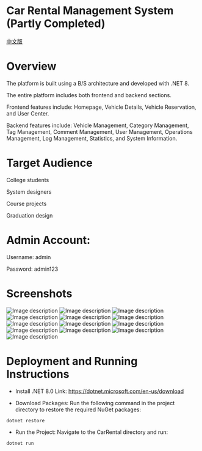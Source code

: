 # Car Rental Management System (Partly Completed)
[中文版](README.md)
# Overview
The platform is built using a B/S architecture and developed with .NET 8.

The entire platform includes both frontend and backend sections.

Frontend features include: Homepage, Vehicle Details, Vehicle Reservation, and User Center.

Backend features include: Vehicle Management, Category Management, Tag Management, Comment Management, User Management, Operations Management, Log Management, Statistics, and System Information.
# Target Audience
College students

System designers

Course projects

Graduation design
# Admin Account:
Username: admin

Password: admin123


# Screenshots
![Image description](README/1.png)
![Image description](README/2.png)
![Image description](README/3.png)
![Image description](README/4.png)
![Image description](README/5.png)
![Image description](README/6.png)
![Image description](README/7.png)
![Image description](README/8.png)
![Image description](README/9.png)
![Image description](README/10.png)
![Image description](README/11.png)
![Image description](README/12.png)
![Image description](README/13.png)
# Deployment and Running Instructions
- Install .NET 8.0
Link: https://dotnet.microsoft.com/en-us/download

- Download Packages: 
Run the following command in the project directory to restore the required NuGet packages:
```
dotnet restore
```
- Run the Project: Navigate to the CarRental directory and run:
```
dotnet run
```